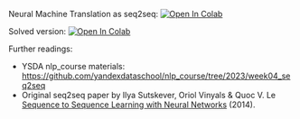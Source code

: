 Neural Machine Translation as seq2seq:
[![Open In Colab](https://colab.research.google.com/assets/colab-badge.svg)](https://colab.research.google.com/github/girafe-ai/ml-course/blob/24s_harbour_dlia/day02_seq2seq_machine_translation/practice_seq2seq_for_nmt.ipynb)

Solved version:
[![Open In Colab](https://colab.research.google.com/assets/colab-badge.svg)](https://colab.research.google.com/github/girafe-ai/ml-course/blob/24s_harbour_dlia/day02_seq2seq_machine_translation/practice_seq2seq_for_nmt_solved.ipynb)

Further readings:

- YSDA nlp_course materials: https://github.com/yandexdataschool/nlp_course/tree/2023/week04_seq2seq
- Original seq2seq paper by Ilya Sutskever, Oriol Vinyals & Quoc V. Le [Sequence to Sequence Learning with Neural Networks](https://arxiv.org/abs/1409.3215) (2014).
